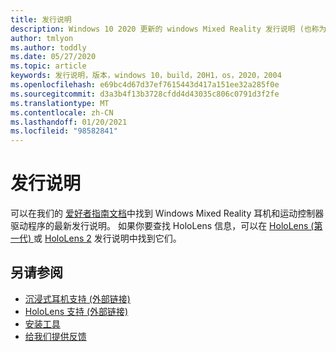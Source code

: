 ```yaml
---
title: 发行说明
description: Windows 10 2020 更新的 windows Mixed Reality 发行说明 (也称为 2004) 。
author: tmlyon
ms.author: toddly
ms.date: 05/27/2020
ms.topic: article
keywords: 发行说明，版本，windows 10，build，20H1，os，2020，2004
ms.openlocfilehash: e69bc4d67d37ef7615443d417a151ee32a285f0e
ms.sourcegitcommit: d3a3b4f13b3728cfdd4d43035c806c0791d3f2fe
ms.translationtype: MT
ms.contentlocale: zh-CN
ms.lasthandoff: 01/20/2021
ms.locfileid: "98582841"
---
```

# <a name="release-notes"></a>发行说明

可以在我们的 [爱好者指南文档](/windows/mixed-reality/enthusiast-guide/mixed-reality-software)中找到 Windows Mixed Reality 耳机和运动控制器驱动程序的最新发行说明。 如果你要查找 HoloLens 信息，可以在 [HoloLens (第一代) ](/hololens/hololens1-release-notes) 或 [HoloLens 2](/hololens/hololens-release-notes) 发行说明中找到它们。

## <a name="see-also"></a>另请参阅
* [沉浸式耳机支持 (外部链接) ](/windows/mixed-reality/enthusiast-guide/troubleshooting-windows-mixed-reality)
* [HoloLens 支持 (外部链接) ](https://support.microsoft.com/products/hololens)
* [安装工具](../develop/install-the-tools.md)
* [给我们提供反馈](/hololens/hololens-feedback)